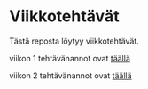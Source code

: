 # Viikkotehtävät

Tästä reposta löytyy viikkotehtävät.

viikon 1 tehtävänannot ovat [täällä](viikko1/tehtävänanto.md)

viikon 2 tehtävänannot ovat [täällä](viikko2/tehtävänanto.md)
